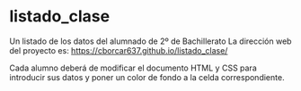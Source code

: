 # listado_clase
Un listado de los datos del alumnado de 2º de Bachillerato
La dirección web del proyecto es: https://cborcar637.github.io/listado_clase/

Cada alumno deberá de modificar el documento HTML y CSS para introducir sus datos y poner un color de fondo a la celda correspondiente.
